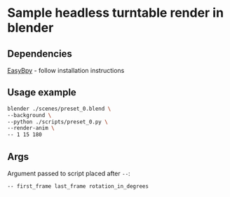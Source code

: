 # Sample headless turntable render in blender

## Dependencies

[EasyBpy](https://github.com/curtisjamesholt/EasyBPY) - follow installation instructions

## Usage example

```sh
blender ./scenes/preset_0.blend \
--background \
--python ./scripts/preset_0.py \
--render-anim \
-- 1 15 180
```

## Args

Argument passed to script placed after `--`:

```sh
-- first_frame last_frame rotation_in_degrees
```
